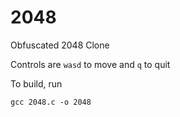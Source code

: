 # 2048

Obfuscated 2048 Clone

Controls are `wasd` to move and `q` to quit

To build, run
```
gcc 2048.c -o 2048
```

